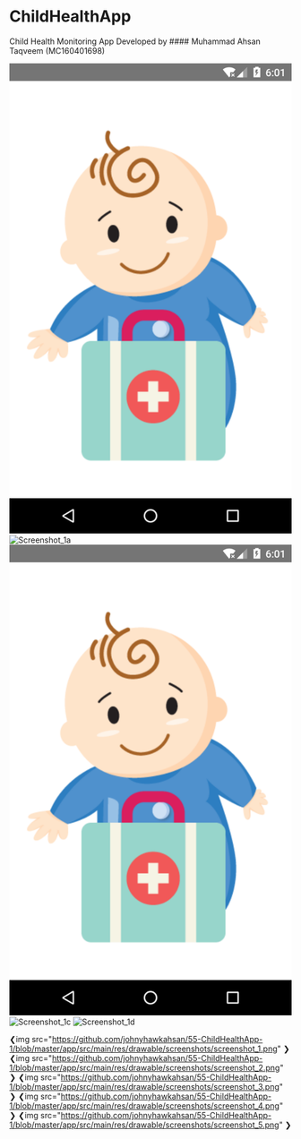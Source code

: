 # ChildHealthApp
Child Health Monitoring App
Developed by #### Muhammad Ahsan Taqveem (MC160401698)

![Screenshot_1](https://github.com/johnyhawkahsan/55-ChildHealthApp-1/blob/master/app/src/main/res/drawable/screenshots/screenshot_1.png)
![Screenshot_1a](https://github.com/johnyhawkahsan/55-ChildHealthApp-1/tree/master/app/src/main/res/drawable/screenshots/screenshot_1.png)
![Screenshot_1b](/app/src/main/res/drawable/screenshots/screenshot_1.png)
![Screenshot_1c](/master/app/src/main/res/drawable/screenshots/screenshot_1.png)
![Screenshot_1d](/55-ChildHealthApp-1/app/src/main/res/drawable/screenshots/screenshot_1.png)

❮img src="https://github.com/johnyhawkahsan/55-ChildHealthApp-1/blob/master/app/src/main/res/drawable/screenshots/screenshot_1.png" ❯
❮img src="https://github.com/johnyhawkahsan/55-ChildHealthApp-1/blob/master/app/src/main/res/drawable/screenshots/screenshot_2.png" ❯
❮img src="https://github.com/johnyhawkahsan/55-ChildHealthApp-1/blob/master/app/src/main/res/drawable/screenshots/screenshot_3.png" ❯
❮img src="https://github.com/johnyhawkahsan/55-ChildHealthApp-1/blob/master/app/src/main/res/drawable/screenshots/screenshot_4.png" ❯
❮img src="https://github.com/johnyhawkahsan/55-ChildHealthApp-1/blob/master/app/src/main/res/drawable/screenshots/screenshot_5.png" ❯
